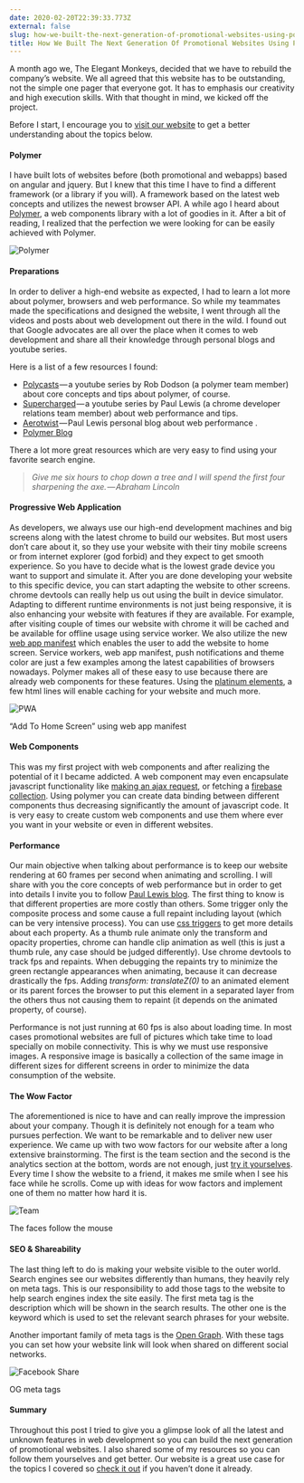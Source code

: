 ```yaml
---
date: 2020-02-20T22:39:33.773Z
external: false
slug: how-we-built-the-next-generation-of-promotional-websites-using-polymer
title: How We Built The Next Generation Of Promotional Websites Using Polymer
---
```


A month ago we, The Elegant Monkeys, decided that we have to rebuild the company’s website. We all agreed that this website has to be outstanding, not the simple one pager that everyone got. It has to emphasis our creativity and high execution skills. With that thought in mind, we kicked off the project.

Before I start, I encourage you to [visit our website](http://bit.ly/1LtB0qx) to get a better understanding about the topics below.

#### Polymer

I have built lots of websites before (both promotional and webapps) based on angular and jquery. But I knew that this time I have to find a different framework (or a library if you will). A framework based on the latest web concepts and utilizes the newest browser API. A while ago I heard about [Polymer](https://www.polymer-project.org), a web components library with a lot of goodies in it. After a bit of reading, I realized that the perfection we were looking for can be easily achieved with Polymer.

![Polymer](//images.ctfassets.net/de3wzrfouuq1/5ye85SEA85G3xbcHLnusUY/ad94101756faac3555a3166b385273cb/1.png)

#### Preparations

In order to deliver a high-end website as expected, I had to learn a lot more about polymer, browsers and web performance. So while my teammates made the specifications and designed the website, I went through all the videos and posts about web development out there in the wild. I found out that Google advocates are all over the place when it comes to web development and share all their knowledge through personal blogs and youtube series.

Here is a list of a few resources I found:

*   [Polycasts](https://www.youtube.com/playlist?list=PLNYkxOF6rcIDdS7HWIC_BYRunV6MHs5xo) — a youtube series by Rob Dodson (a polymer team member) about core concepts and tips about polymer, of course.
*   [Supercharged](https://www.youtube.com/playlist?list=PLNYkxOF6rcIBz9ACEQRmO9Lw8PW7vn0lr) — a youtube series by Paul Lewis (a chrome developer relations team member) about web performance and tips.
*   [Aerotwist](https://aerotwist.com/) — Paul Lewis personal blog about web performance .
*   [Polymer Blog](https://blog.polymer-project.org/)

There a lot more great resources which are very easy to find using your favorite search engine.
> _Give me six hours to chop down a tree and I will spend the first four sharpening the axe. — Abraham Lincoln_

#### Progressive Web Application

As developers, we always use our high-end development machines and big screens along with the latest chrome to build our websites. But most users don’t care about it, so they use your website with their tiny mobile screens or from internet explorer (god forbid) and they expect to get smooth experience. So you have to decide what is the lowest grade device you want to support and simulate it. After you are done developing your website to this specific device, you can start adapting the website to other screens. chrome devtools can really help us out using the built in device simulator. Adapting to different runtime environments is not just being responsive, it is also enhancing your website with features if they are available. For example, after visiting couple of times our website with chrome it will be cached and be available for offline usage using service worker. We also utilize the new [web app manifest](https://www.w3.org/TR/appmanifest/) which enables the user to add the website to home screen. Service workers, web app manifest, push notifications and theme color are just a few examples among the latest capabilities of browsers nowadays. Polymer makes all of these easy to use because there are already web components for these features. Using the [platinum elements](https://elements.polymer-project.org/browse?package=platinum-elements), a few html lines will enable caching for your website and much more.

![PWA](//images.ctfassets.net/de3wzrfouuq1/bofP7hCTnNJrorcFwbwiy/ae515d2dc44ec1480ac8a08024c132cb/3.png)

“Add To Home Screen” using web app manifest

#### Web Components

This was my first project with web components and after realizing the potential of it I became addicted. A web component may even encapsulate javascript functionality like [making an ajax request](https://elements.polymer-project.org/elements/iron-ajax), or fetching a [firebase collection](https://elements.polymer-project.org/elements/firebase-element). Using polymer you can create data binding between different components thus decreasing significantly the amount of javascript code. It is very easy to create custom web components and use them where ever you want in your website or even in different websites.

#### Performance

Our main objective when talking about performance is to keep our website rendering at 60 frames per second when animating and scrolling. I will share with you the core concepts of web performance but in order to get into details I invite you to follow [Paul Lewis blog](https://aerotwist.com/). The first thing to know is that different properties are more costly than others. Some trigger only the composite process and some cause a full repaint including layout (which can be very intensive process). You can use [css triggers](http://csstriggers.com/) to get more details about each property. As a thumb rule animate only the transform and opacity properties, chrome can handle clip animation as well (this is just a thumb rule, any case should be judged differently). Use chrome devtools to track fps and repaints. When debugging the repaints try to minimize the green rectangle appearances when animating, because it can decrease drastically the fps. Adding _transform: translateZ(0)_ to an animated element or its parent forces the browser to put this element in a separated layer from the others thus not causing them to repaint (it depends on the animated property, of course).

Performance is not just running at 60 fps is also about loading time. In most cases promotional websites are full of pictures which take time to load specially on mobile connectivity. This is why we must use responsive images. A responsive image is basically a collection of the same image in different sizes for different screens in order to minimize the data consumption of the website.

#### The Wow Factor

The aforementioned is nice to have and can really improve the impression about your company. Though it is definitely not enough for a team who pursues perfection. We want to be remarkable and to deliver new user experience. We came up with two wow factors for our website after a long extensive brainstorming. The first is the team section and the second is the analytics section at the bottom, words are not enough, just [try it yourselves](http://bit.ly/1LtB0qx). Every time I show the website to a friend, it makes me smile when I see his face while he scrolls. Come up with ideas for wow factors and implement one of them no matter how hard it is.

![Team](//images.ctfassets.net/de3wzrfouuq1/2uxWaZgDNmqxyYySSfIxhI/a26f25f1f1857c067c6c909a2e69a436/4.png)

The faces follow the mouse

#### SEO &amp; Shareability

The last thing left to do is making your website visible to the outer world. Search engines see our websites differently than humans, they heavily rely on meta tags. This is our responsibility to add those tags to the website to help search engines index the site easily. The first meta tag is the description which will be shown in the search results. The other one is the keyword which is used to set the relevant search phrases for your website.

Another important family of meta tags is the [Open Graph](http://ogp.me/). With these tags you can set how your website link will look when shared on different social networks.

![Facebook Share](//images.ctfassets.net/de3wzrfouuq1/3ShbDtFREKhuE6g1xvmWUW/2321525fd2294728673e542599815570/5.png)

OG meta tags



#### Summary

Throughout this post I tried to give you a glimpse look of all the latest and unknown features in web development so you can build the next generation of promotional websites. I also shared some of my resources so you can follow them yourselves and get better. Our website is a great use case for the topics I covered so [check it out](http://bit.ly/1LtB0qx) if you haven’t done it already.
